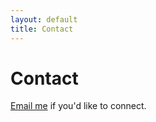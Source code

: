 ```yaml
---
layout: default
title: Contact
---
```

# Contact

<a href="mailto:david@giongco.com&subject=Website%20Contact">Email me</a> if you'd like to connect.
